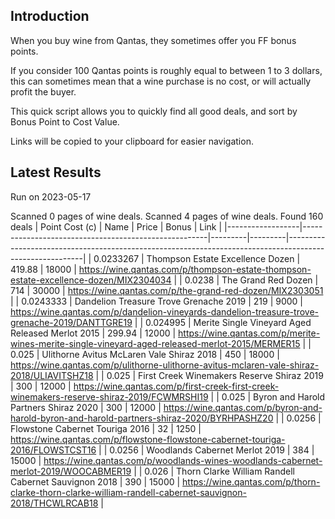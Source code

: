 ## Introduction

When you buy wine from Qantas, they sometimes offer you FF bonus points. 

If you consider 100 Qantas points is roughly equal to between 1 to 3 dollars, this can sometimes mean that a wine purchase is no cost, or will actually profit the buyer.

This quick script allows you to quickly find all good deals, and sort by Bonus Point to Cost Value.

Links will be copied to your clipboard for easier navigation.

## Latest Results

Run on 2023-05-17

Scanned 0 pages of wine deals.
Scanned 4 pages of wine deals.
Found 160 deals
|   Point Cost (c) | Name                                                 |   Price |   Bonus | Link                                                                                                    |
|------------------|------------------------------------------------------|---------|---------|---------------------------------------------------------------------------------------------------------|
|        0.0233267 | Thompson Estate Excellence Dozen                     |  419.88 |   18000 | https://wine.qantas.com/p/thompson-estate-thompson-estate-excellence-dozen/MIX2304034                   |
|        0.0238    | The Grand Red Dozen                                  |  714    |   30000 | https://wine.qantas.com/p/the-grand-red-dozen/MIX2303051                                                |
|        0.0243333 | Dandelion Treasure Trove Grenache 2019               |  219    |    9000 | https://wine.qantas.com/p/dandelion-vineyards-dandelion-treasure-trove-grenache-2019/DANTTGRE19         |
|        0.024995  | Merite Single Vineyard Aged Released Merlot 2015     |  299.94 |   12000 | https://wine.qantas.com/p/merite-wines-merite-single-vineyard-aged-released-merlot-2015/MERMER15        |
|        0.025     | Ulithorne Avitus McLaren Vale Shiraz 2018            |  450    |   18000 | https://wine.qantas.com/p/ulithorne-ulithorne-avitus-mclaren-vale-shiraz-2018/ULIAVITSHZ18              |
|        0.025     | First Creek Winemakers Reserve Shiraz 2019           |  300    |   12000 | https://wine.qantas.com/p/first-creek-first-creek-winemakers-reserve-shiraz-2019/FCWMRSHI19             |
|        0.025     | Byron and Harold Partners Shiraz 2020                |  300    |   12000 | https://wine.qantas.com/p/byron-and-harold-byron-and-harold-partners-shiraz-2020/BYRHPASHZ20            |
|        0.0256    | Flowstone Cabernet Touriga 2016                      |   32    |    1250 | https://wine.qantas.com/p/flowstone-flowstone-cabernet-touriga-2016/FLOWSTCST16                         |
|        0.0256    | Woodlands Cabernet Merlot 2019                       |  384    |   15000 | https://wine.qantas.com/p/woodlands-wines-woodlands-cabernet-merlot-2019/WOOCABMER19                    |
|        0.026     | Thorn Clarke William Randell Cabernet Sauvignon 2018 |  390    |   15000 | https://wine.qantas.com/p/thorn-clarke-thorn-clarke-william-randell-cabernet-sauvignon-2018/THCWLRCAB18 |

